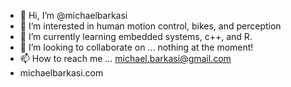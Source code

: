 - 👋 Hi, I’m @michaelbarkasi
- 👀 I’m interested in human motion control, bikes, and perception
- 🌱 I’m currently learning embedded systems, c++, and R.
- 💞️ I’m looking to collaborate on ... nothing at the moment!
- 📫 How to reach me ... michael.barkasi@gmail.com
- michaelbarkasi.com

<!---
michaelbarkasi/michaelbarkasi is a ✨ special ✨ repository because its `README.md` (this file) appears on your GitHub profile.
You can click the Preview link to take a look at your changes.
--->
